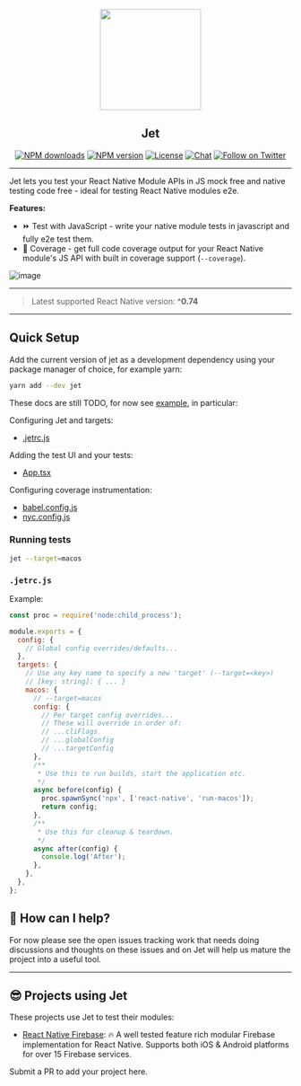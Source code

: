 <p align="center">
  <a href="https://invertase.io">
    <img height="180" src="https://static.invertase.io/assets/jet.png"><br/>
  </a>
  <h2 align="center">Jet</h2>
</p>

<p align="center">
  <a href="https://www.npmjs.com/package/jet"><img src="https://img.shields.io/npm/dm/jet.svg?style=flat-square" alt="NPM downloads"></a>
  <a href="https://www.npmjs.com/package/jet"><img src="https://img.shields.io/npm/v/jet.svg?style=flat-square" alt="NPM version"></a>
  <a href="/LICENSE"><img src="https://img.shields.io/npm/l/jet.svg?style=flat-square" alt="License"></a>
  <a href="https://discord.gg/C9aK28N"><img src="https://img.shields.io/discord/295953187817521152.svg?logo=discord&style=flat-square&colorA=7289da&label=discord" alt="Chat"></a>
  <a href="https://twitter.com/invertaseio"><img src="https://img.shields.io/twitter/follow/invertaseio.svg?style=social&label=Follow" alt="Follow on Twitter"></a>
</p>

---

Jet lets you test your React Native Module APIs in JS mock free and native testing code free - ideal for testing React Native modules e2e.

**Features:**

- ⏩ Test with JavaScript - write your native module tests in javascript and fully e2e test them.
- 💯 Coverage - get full code coverage output for your React Native module's JS API with built in coverage support (`--coverage`).


![image](https://github.com/invertase/jet/assets/5347038/d0ca2c5b-7eee-48bb-94b5-21881455142d)

---

> Latest supported React Native version: **^0.74**

---

## Quick Setup

Add the current version of jet as a development dependency using your package manager of choice, for example yarn:

```sh
yarn add --dev jet
```

These docs are still TODO, for now see [example](./example), in particular:

Configuring Jet and targets:

- [.jetrc.js](./example/.jetrc.js)

Adding the test UI and your tests:

- [App.tsx](./example/App.tsx)

Configuring coverage instrumentation:

- [babel.config.js](./example/babel.config.js)
- [nyc.config.js](./example/nyc.config.js)

### Running tests

```sh
jet --target=macos
```

### `.jetrc.js`

Example:

```js
const proc = require('node:child_process');

module.exports = {
  config: {
    // Global config overrides/defaults...
  },
  targets: {
    // Use any key name to specify a new 'target' (--target=<key>)
    // [key: string]: { ... }
    macos: {
      // --target=macos
      config: {
        // Per target config overrides...
        // These will override in order of:
        // ...cliFlags
        // ...globalConfig
        // ...targetConfig
      },
      /**
       * Use this to run builds, start the application etc.
       */
      async before(config) {
        proc.spawnSync('npx', ['react-native', 'run-macos']);
        return config;
      },
      /**
       * Use this for cleanup & teardown.
       */
      async after(config) {
        console.log('After');
      },
    },
  },
};
```

## 💛 How can I help?

For now please see the open issues tracking work that needs doing discussions and thoughts on these issues and on Jet will help us mature the project into a useful tool.

---

## 😎 Projects using Jet

These projects use Jet to test their modules:

- [React Native Firebase](https://github.com/invertase/react-native-firebase): 🔥 A well tested feature rich modular Firebase implementation for React Native. Supports both iOS & Android platforms for over 15 Firebase services.

Submit a PR to add your project here.

